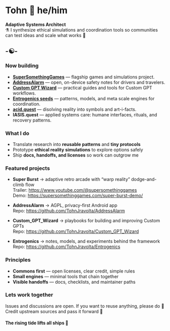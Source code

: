# Tohn 🧿 he/him

**Adaptive Systems Architect**  
⚗️ I synthesize ethical simulations and coordination tools so communities can test ideas and scale what works 🎯

## -☯️-

### Now building
- **[SuperSomethingGames](https://supersomethinggames.com)** — flagship games and simulations project.  
- **[AddressAlarm](https://AddressAlarm.com)** — open, on-device safety notes for drivers and travelers.  
- **[Custom GPT Wizard](https://chatgpt.com/g/g-DrpPDbvY6-custom-gpt-wizard?model=gpt-5-thinking)** — practical guides and tools for Custom GPT workflows.  
- **[Entrogenics seeds](https://ask.report)** — patterns, models, and meta scale engines for coordination.  
- **[acid.quest](https://acid.quest)** — disolving reality into symbols and art-i-facts.  
- **IASIS.quest** — applied systems care: humane interfaces, rituals, and recovery patterns.  

### What I do
- Translate research into **reusable patterns** and **tiny protocols**  
- Prototype **ethical reality simulations** to explore options safely  
- Ship **docs, handoffs, and licenses** so work can outgrow me

### Featured projects
- **Super Burst** → adaptive retro arcade with “warp reality” dodge-and-climb flow      
  Trailer: https://www.youtube.com/@supersomethinggames  
  Demo: https://supersomethinggames.com/super-burst-demo/

- **AddressAlarm** → AGPL, privacy-first Android app  
  Repo: https://github.com/TohnJravolta/AddressAlarm  
 
- **Custom_GPT_Wizard** → playbooks for building and improving Custom GPTs  
  Repo: https://github.com/TohnJravolta/Custom_GPT_Wizard  

- **Entrogenics** → notes, models, and experiments behind the framework  
  Repo: https://github.com/TohnJravolta/Entrogenics  

### Principles
- **Commons first** — open licenses, clear credit, simple rules  
- **Small engines** — minimal tools that chain together  
- **Visible handoffs** — docs, checklists, and maintainer paths


### Lets work together
Issues and discussions are open. If you want to reuse anything, please do 🧬  
Credit upstream sources and pass it forward 🐬

#### The rising tide lifts all ships 🔱
